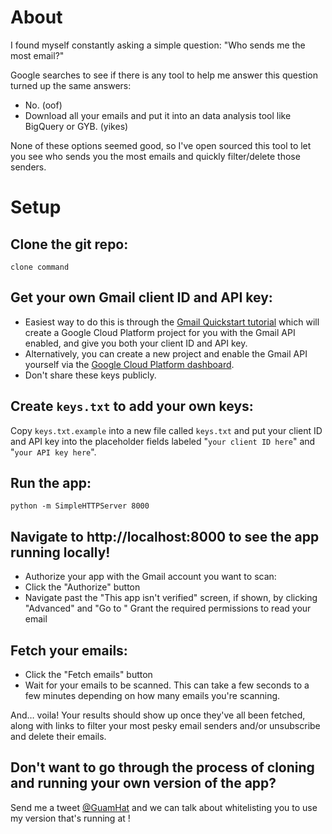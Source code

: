 # About

I found myself constantly asking a simple question: "Who sends me the most email?"

Google searches to see if there is any tool to help me answer this question turned up the same answers:

- No. (oof)
- Download all your emails and put it into an data analysis tool like BigQuery or GYB. (yikes)

None of these options seemed good, so I've open sourced this tool to let you see who sends you the most emails and quickly filter/delete those senders.

# Setup

## Clone the git repo:
```clone command```

## Get your own Gmail client ID and API key: 
- Easiest way to do this is through the [Gmail Quickstart tutorial](https://developers.google.com/gmail/api/quickstart/js) which will create a Google Cloud Platform project for you with the Gmail API enabled, and give you both your client ID and API key.
- Alternatively, you can create a new project and enable the Gmail API yourself via the [Google Cloud Platform dashboard](https://console.cloud.google.com/home/dashboard).
- Don't share these keys publicly.

## Create `keys.txt` to add your own keys:
Copy `keys.txt.example` into a new file called `keys.txt` and put your client ID and API key into the placeholder fields labeled "`your client ID here`" and "`your API key here`".

## Run the app:
`python -m SimpleHTTPServer 8000`

## Navigate to http://localhost:8000 to see the app running locally! 
- Authorize your app with the Gmail account you want to scan:
- Click the "Authorize" button
- Navigate past the "This app isn't verified" screen, if shown, by clicking "Advanced" and "Go to <app name>"
Grant the required permissions to read your email

## Fetch your emails:
- Click the "Fetch emails" button
- Wait for your emails to be scanned. This can take a few seconds to a few minutes depending on how many emails you're scanning.

And… voila! Your results should show up once they've all been fetched, along with links to filter your most pesky email senders and/or unsubscribe and delete their emails.


## Don't want to go through the process of cloning and running your own version of the app? 

Send me a tweet [@GuamHat](https://twitter.com/GuamHat) and we can talk about whitelisting you to use my version that's running at <link>!
